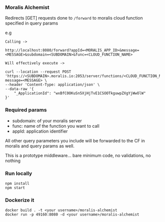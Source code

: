### Moralis Alchemist
Redirects [GET] requests done to `/forward` to moralis cloud function specified in query params

e.g

```
Calling ->

http://localhost:8080/forward?appId=<MORALIS_APP_ID>&message=<MESSAGE>&subdomain=<SUBDOMAIN>&func=<CLOUD_FUNCTION_NAME>

Will effectively execute ->

curl --location --request POST 'https://<SUBDOMAIN>.moralis.io:2053/server/functions/<CLOUD_FUNCTION_NAME>?message=<MESSAGE> \
--header 'Content-Type: application/json' \
--data-raw '{
    "_ApplicationId": "wxBfC0OKuSn5XjHjTvE1CSOOTkguwpZXgYjWwOlW"
}'

```

### Required params

- subdomain: of your moralis server
- func: name of the function you want to call
- appId: application identifier

All other query parameters you include will be forwarded to the CF in moralis and query params as well.

This is a prototype middleware... bare minimum code, no validations, no nothing

### Run locally
```
npm install
npm start
```

### Dockerize it
```
docker build . -t <your username>/moralis-alchemist
docker run -p 49160:8080 -d <your username>/moralis-alchemist
```